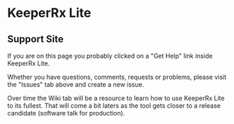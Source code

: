 # KeeperRx Lite
## Support Site

If you are on this page you probably clicked on a "Get Help" link inside KeeperRx Lite.  

Whether you have questions, comments, requests or problems, please visit the "Issues" tab above and create a new issue.

Over time the Wiki tab will be a resource to learn how to use KeeperRx Lite to its fullest.  That will come a bit laters as the tool gets closer to a release candidate (software talk for production).

